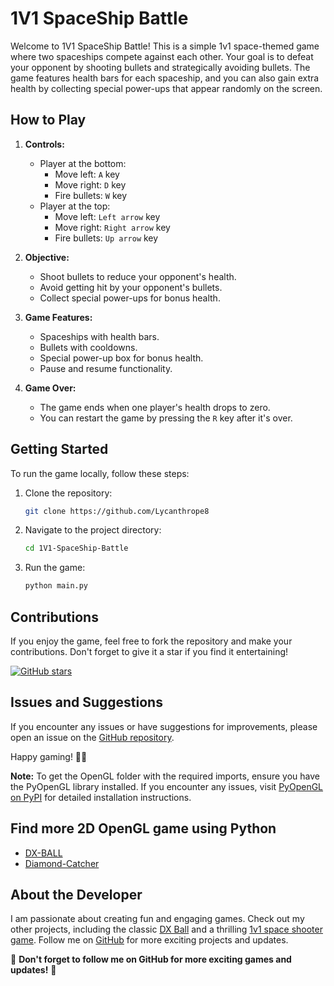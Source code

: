 # 1V1 SpaceShip Battle

Welcome to 1V1 SpaceShip Battle! This is a simple 1v1 space-themed game where two spaceships compete against each other. Your goal is to defeat your opponent by shooting bullets and strategically avoiding bullets. The game features health bars for each spaceship, and you can also gain extra health by collecting special power-ups that appear randomly on the screen.

## How to Play

1. **Controls:**
   - Player at the bottom:
     - Move left: `A` key
     - Move right: `D` key
     - Fire bullets: `W` key
   - Player at the top:
     - Move left: `Left arrow` key
     - Move right: `Right arrow` key
     - Fire bullets: `Up arrow` key

2. **Objective:**
   - Shoot bullets to reduce your opponent's health.
   - Avoid getting hit by your opponent's bullets.
   - Collect special power-ups for bonus health.

3. **Game Features:**
   - Spaceships with health bars.
   - Bullets with cooldowns.
   - Special power-up box for bonus health.
   - Pause and resume functionality.

4. **Game Over:**
   - The game ends when one player's health drops to zero.
   - You can restart the game by pressing the `R` key after it's over.

## Getting Started

To run the game locally, follow these steps:

1. Clone the repository:
   ```bash
   git clone https://github.com/Lycanthrope8
   ```

2. Navigate to the project directory:
   ```bash
   cd 1V1-SpaceShip-Battle
   ```

3. Run the game:
   ```bash
   python main.py
   ```

## Contributions

If you enjoy the game, feel free to fork the repository and make your contributions. Don't forget to give it a star if you find it entertaining!

[![GitHub stars](https://img.shields.io/github/stars/Lycanthrope8?style=social&label=Star)](https://github.com/Lycanthrope8)

## Issues and Suggestions
If you encounter any issues or have suggestions for improvements, please open an issue on the [GitHub repository](https://github.com/Lycanthrope8).

Happy gaming! 🚀✨



**Note:** To get the OpenGL folder with the required imports, ensure you have the PyOpenGL library installed. If you encounter any issues, visit [PyOpenGL on PyPI](https://pypi.org/project/PyOpenGL/) for detailed installation instructions.

## Find more 2D OpenGL game using Python

- [DX-BALL](https://github.com/Lycanthrope8/DX-Ball-Game-Python-OpenGL)
- [Diamond-Catcher](https://github.com/Lycanthrope8/Diamond-Catcher-Game-Python-OpenGL-)

## About the Developer
I am passionate about creating fun and engaging games. Check out my other projects, including the classic [DX Ball](https://github.com/Lycanthrope8/DX-Ball) and a thrilling [1v1 space shooter game](https://github.com/Lycanthrope8/Space-Shooter-1v1). Follow me on [GitHub](https://github.com/Lycanthrope8) for more exciting projects and updates.

🌟 **Don't forget to follow me on GitHub for more exciting games and updates!** 🌟


